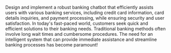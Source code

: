 Design and implement a robust banking chatbot that efficiently assists users with various banking services, including credit card information, card details inquiries, and payment processing, while ensuring security and user satisfaction. In today's fast-paced world, customers seek quick and efficient solutions to their banking needs. Traditional banking methods often involve long wait times and cumbersome procedures. The need for an intelligent system that can provide immediate assistance and streamline banking processes has become paramount!
